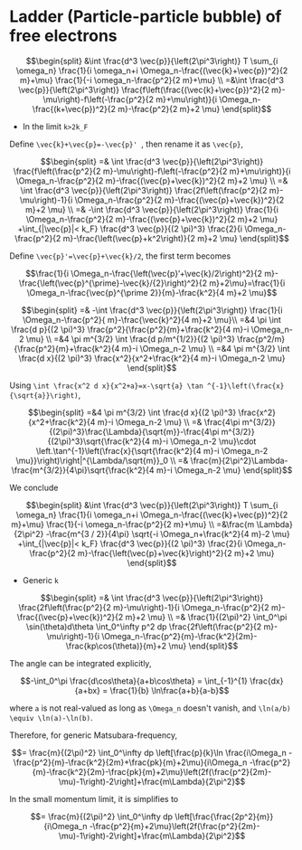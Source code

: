 # Ladder (Particle-particle bubble) of free electrons

```math
\begin{split}
 &\int \frac{d^3 \vec{p}}{\left(2\pi^3\right)} T \sum_{i \omega_n} \frac{1}{i \omega_n+i \Omega_n-\frac{(\vec{k}+\vec{p})^2}{2 m}+\mu} \frac{1}{-i \omega_n-\frac{p^2}{2 m}+\mu} \\
 =&\int \frac{d^3 \vec{p}}{\left(2\pi^3\right)}  \frac{f\left(\frac{(\vec{k}+\vec{p})^2}{2 m}-\mu\right)-f\left(-\frac{p^2}{2 m}+\mu\right)}{i \Omega_n-\frac{(k+\vec{p})^2}{2 m}-\frac{p^2}{2 m}+2 \mu}  
 \end{split}
```
- In the limit ``k>2k_F``

Define ``\vec{k}+\vec{p}=-\vec{p}' ``, then rename it as ``\vec{p}``,

```math
\begin{split}
=&  \int \frac{d^3 \vec{p}}{\left(2\pi^3\right)} \frac{f\left(\frac{p^2}{2 m}-\mu\right)-f\left(-\frac{p^2}{2 m}+\mu\right)}{i \Omega_n-\frac{p^2}{2 m}-\frac{(\vec{p}+\vec{k})^2}{2 m}+2 \mu} \\
=&  \int \frac{d^3 \vec{p}}{\left(2\pi^3\right)} \frac{2f\left(\frac{p^2}{2 m}-\mu\right)-1}{i \Omega_n-\frac{p^2}{2 m}-\frac{(\vec{p}+\vec{k})^2}{2 m}+2 \mu} \\
=& -\int \frac{d^3 \vec{p}}{\left(2\pi^3\right)} \frac{1}{i \Omega_n-\frac{p^2}{2 m}-\frac{(\vec{p}+\vec{k})^2}{2 m}+2 \mu} +\int_{|\vec{p}|< k_F} \frac{d^3 \vec{p}}{(2 \pi)^3} \frac{2}{i \Omega_n-\frac{p^2}{2 m}-\frac{\left(\vec{p}+k^2\right)}{2 m}+2 \mu}
\end{split}
```

Define ``\vec{p}'=\vec{p}+\vec{k}/2``, the first term becomes
```math
\frac{1}{i \Omega_n-\frac{\left(\vec{p}’+\vec{k}/2\right)^2}{2 m}-\frac{\left(\vec{p}^{\prime}-\vec{k}/{2}\right)^2}{2 m}+2\mu}=\frac{1}{i \Omega_n-\frac{\vec{p}^{\prime 2}}{m}-\frac{k^2}{4 m}+2 \mu}
```
```math
\begin{split}
=& -\int \frac{d^3 \vec{p}}{\left(2\pi^3\right)} \frac{1}{i \Omega_n-\frac{p^2}{ m}-\frac{\vec{k}^2}{4 m}+2 \mu}\\
=&4 \pi \int \frac{d p}{(2 \pi)^3} \frac{p^2}{\frac{p^2}{m}+\frac{k^2}{4 m}-i \Omega_n-2 \mu} \\
=&4 \pi m^{3/2} \int \frac{d p/m^{1/2}}{(2 \pi)^3} \frac{p^2/m}{\frac{p^2}{m}+\frac{k^2}{4 m}-i \Omega_n-2 \mu} \\
=&4 \pi m^{3/2} \int \frac{d x}{(2 \pi)^3} \frac{x^2}{x^2+\frac{k^2}{4 m}-i \Omega_n-2 \mu}
\end{split}
```
Using ``\int \frac{x^2 d x}{x^2+a}=x-\sqrt{a} \tan ^{-1}\left(\frac{x}{\sqrt{a}}\right)``,
```math
\begin{split}
=&4 \pi m^{3/2} \int \frac{d x}{(2 \pi)^3} \frac{x^2}{x^2+\frac{k^2}{4 m}-i \Omega_n-2 \mu} \\
=& \frac{4\pi m^{3/2}}{(2\pi)^3}\frac{\Lambda}{\sqrt{m}}-\frac{4\pi m^{3/2}}{(2\pi)^3}\sqrt{\frac{k^2}{4 m}-i \Omega_n-2 \mu}\cdot \left.\tan^{-1}\left(\frac{x}{\sqrt{\frac{k^2}{4 m}-i \Omega_n-2 \mu}}\right)\right|^{\Lambda/\sqrt{m}}_0 \\
=& \frac{m}{2\pi^2}\Lambda-\frac{m^{3/2}}{4\pi}\sqrt{\frac{k^2}{4 m}-i \Omega_n-2 \mu} 
\end{split}
```
We conclude
```math
\begin{split}
 &\int \frac{d^3 \vec{p}}{\left(2\pi^3\right)} T \sum_{i \omega_n} \frac{1}{i \omega_n+i \Omega_n-\frac{(\vec{k}+\vec{p})^2}{2 m}+\mu} \frac{1}{-i \omega_n-\frac{p^2}{2 m}+\mu} \\
=&\frac{m \Lambda}{2\pi^2} -\frac{m^{3 / 2}}{4\pi} \sqrt{-i \Omega_n+\frac{k^2}{4 m}-2 \mu} 
+\int_{|\vec{p}|< k_F} \frac{d^3 \vec{p}}{(2 \pi)^3} \frac{2}{i \Omega_n-\frac{p^2}{2 m}-\frac{\left(\vec{p}+\vec{k}\right)^2}{2 m}+2 \mu}
\end{split}
```

- Generic ``k``
```math
\begin{split}
=&  \int \frac{d^3 \vec{p}}{\left(2\pi^3\right)} \frac{2f\left(\frac{p^2}{2 m}-\mu\right)-1}{i \Omega_n-\frac{p^2}{2 m}-\frac{(\vec{p}+\vec{k})^2}{2 m}+2 \mu} \\
=& \frac{1}{(2\pi)^2} \int_0^\pi \sin(\theta)d\theta \int_0^\infty p^2 dp \frac{2f\left(\frac{p^2}{2 m}-\mu\right)-1}{i \Omega_n-\frac{p^2}{m}-\frac{k^2}{2m}-\frac{kp\cos(\theta)}{m}+2 \mu}
\end{split}
```
The angle can be integrated explicitly,
```math
-\int_0^\pi \frac{d\cos\theta}{a+b\cos\theta} = \int_{-1}^{1} \frac{dx}{a+bx} = \frac{1}{b} \ln\frac{a+b}{a-b}
```
where ``a`` is not real-valued as long as ``\Omega_n`` doesn't vanish, and ``\ln(a/b) \equiv \ln(a)-\ln(b)``.

Therefore, for generic Matsubara-frequency,
```math
= \frac{m}{(2\pi)^2} \int_0^\infty dp \left[\frac{p}{k}\ln \frac{i\Omega_n -\frac{p^2}{m}-\frac{k^2}{2m}+\frac{pk}{m}+2\mu}{i\Omega_n -\frac{p^2}{m}-\frac{k^2}{2m}-\frac{pk}{m}+2\mu}\left(2f(\frac{p^2}{2m}-\mu)-1\right)-2\right]+\frac{m\Lambda}{2\pi^2}
```

In the small momentum limit, it is simplifies to
```math
= \frac{m}{(2\pi)^2} \int_0^\infty dp \left[\frac{\frac{2p^2}{m}}{i\Omega_n -\frac{p^2}{m}+2\mu}\left(2f(\frac{p^2}{2m}-\mu)-1\right)-2\right]+\frac{m\Lambda}{2\pi^2}
```